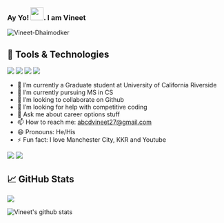 ### Ay Yo! <img src="https://raw.githubusercontent.com/MartinHeinz/MartinHeinz/master/wave.gif" width="30px">. I am Vineet

<p align="left"> <img src="https://komarev.com/ghpvc/?username=Vineet-Dhaimodker&label=Views&color=blue&style=plastic" alt="Vineet-Dhaimodker" /> </p>

<!--
**Vineet-Dhaimodker/Vineet-Dhaimodker** is a ✨ _special_ ✨ repository because its `README.md` (this file) appears on your GitHub profile.

Here are some ideas to get you started:

- 🔭 I’m currently working on ...
- 🌱 I’m currently learning ...
- 👯 I’m looking to collaborate on ...
- 🤔 I’m looking for help with ...
- 💬 Ask me about ...
- 📫 How to reach me: ...
- 😄 Pronouns: ...
- ⚡ Fun fact: ...
![](https://img.shields.io/badge/Code-Django-informational?style=flat&logo=django&logoColor=white&color=2bbc8a)
![](https://img.shields.io/badge/Code-C_Language-informational?style=flat&logo=c&logoColor=white&color=2bbc8a)
![](https://img.shields.io/badge/Tools-Node_JS-informational?style=flat&logo=node.js&logoColor=green&color=2bbc8a)
![](https://img.shields.io/badge/Code-Flutter-informational?style=flat&logo=flutter&logoColor=blue&color=2bbc8a)
![](https://img.shields.io/badge/Tools-PostgreSQL-informational?style=flat&logo=postgresql&logoColor=white&color=2bbc8a)
![](https://img.shields.io/badge/Tools-MongoDb-informational?style=flat&logo=mongodb&logoColor=green&color=2bbc8a)
-->

## 🔧 Tools & Technologies
![](https://img.shields.io/badge/OS-Windows-informational?style=flat&logo=windows&logoColor=white&color=2bbc8a)
![](https://img.shields.io/badge/Editor-VS_Code-informational?style=flat&logo=vs-code&logoColor=white&color=2bbc8a)
![](https://img.shields.io/badge/Editor-Android_Studio-informational?style=flat&logo=android-studio&logoColor=green&color=2bbc8a)
![](https://img.shields.io/badge/Code-Python-informational?style=flat&logo=python&logoColor=white&color=2bbc8a)


- 🔭 I’m currently a Graduate student at University of California Riverside
- 🌱 I’m currently pursuing MS in CS
- 👯 I’m looking to collaborate on Github
- 🤔 I’m looking for help with competitive coding
- 💬 Ask me about career options stuff
- 📫 How to reach me: abcdvineet27@gmail.com
- 😄 Pronouns: He/His
- ⚡ Fun fact: I love Manchester City, KKR and Youtube


 [<img src="https://img.shields.io/badge/linkedin-%230077B5.svg?&style=for-the-badge&logo=linkedin&logoColor=white" />](https://www.linkedin.com/in/vineet-dhaimodker-b492b1171/) [<img src = "https://img.shields.io/badge/instagram-%23E4405F.svg?&style=for-the-badge&logo=instagram&logoColor=white">](https://www.instagram.com/vin_yeeet/)

## &#x1f4c8; GitHub Stats
<a href="https://github.com/Vineet-Dhaimodker">
  <img align="center" src="https://github-readme-stats.vercel.app/api/top-langs/?username=Vineet-Dhaimodker&hide=java,html&title_color=ffffff&text_color=c9cacc&icon_color=2bbc8a&bg_color=1d1f21" />
</a>

![Vineet's github stats](https://github-readme-stats.vercel.app/api?username=Vineet-Dhaimodker&show_icons=true&count_private=true&theme=radical )
